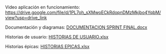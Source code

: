 Video aplicación en funcionamiento: https://drive.google.com/file/d/1PL7oh_sXMwoECkRdopnDMzMkjbo4YqbM/view?usp=drive_link

Documentación y diagramas: [DOCUMENTACION SPRINT FINAL.docx](https://github.com/user-attachments/files/15804730/DOCUMENTACION.SPRINT.FINAL.docx)

Historias de usuario: [HISTORIAS DE USUARIO.xlsx](https://github.com/user-attachments/files/15797918/HISTORIAS.DE.USUARIO.xlsx)

Historias épicas: [HISTORIAS EPICAS.xlsx](https://github.com/user-attachments/files/15797920/HISTORIAS.EPICAS.xlsx)
